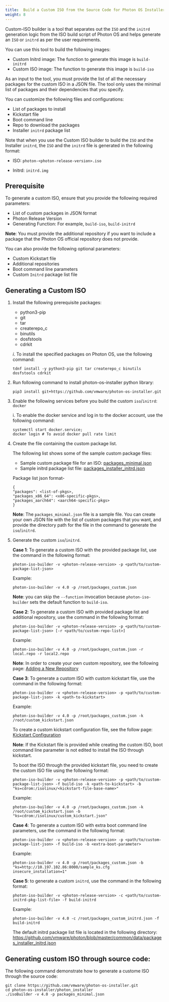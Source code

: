 ```yaml
---
title:  Build a Custom ISO from the Source Code for Photon OS Installer	
weight: 8
---
```


Custom-ISO builder is a tool that separates out the `ISO` and the `initrd` generation logic from the ISO build script of Photon OS and helps generate an `ISO` or `initrd` as per the user requirements.

You can use this tool to build the following images:

- Custom Initrd image: The function to generate this image  is `build-initrd`
- Custom ISO image: The function to generate this image is `build-iso`

As an input to the tool, you must provide the list of all the necessary packages for the custom ISO in a JSON file. The tool only uses the minimal list of packages and their dependencies that you specify.

You can customize the following files and configurations:

- List of packages to install
- Kickstart file
- Boot command line
- Repo to download the packages
- Installer `initrd` package list

Note that when you use the Custom ISO builder to build the `ISO` and the Installer `initrd`, the `ISO` and the `initrd` file is generated in the following format:

- ISO: `photon-<photon-release-version>.iso`

- Initrd: `initrd.img`

## Prerequisite

To generate a custom ISO, ensure that you provide the following required parameters:

- List of custom packages in JSON format
- Photon Release Version
- Generating Function: For example, `build-iso`, `build-initrd`

**Note**: You must provide the additional repository if you want to include a package that the Photon OS official repository does not provide.

You can also provide the following optional parameters:

- Custom Kickstart file
- Additional repositories
- Boot command line parameters
- Custom `Initrd` package list file


## Generating a Custom ISO

1. Install the following prerequisite packages:

	- python3-pip
	- git
	- tar
	- createrepo_c
	- binutils
	- dosfstools
	- cdrkit

	*i*. To install the specified packages on Photon OS, use the following command: 
	```
	tdnf install -y python3-pip git tar createrepo_c binutils dosfstools cdrkit
	``` 

2. Run following command to install photon-os-installer python library:

	```
	pip3 install git+https://github.com/vmware/photon-os-installer.git
	```   

3. Enable the following services before you build the custom `iso`/`initrd`: `docker`
	
	i. To enable the docker service and log in to the docker account, use the following command:	
	
	```
	systemctl start docker.service;
	docker login # To avoid docker pull rate limit
	```   

4. Create the file containing the custom package list.

	The following list shows some of the sample custom package files:
	- Sample custom package file for an ISO: [packages_minimal.json](https://github.com/vmware/photon/blob/5.0/common/data/packages_minimal.json)
	- Sample initrd package list file: [packages_installer_initrd.json](https://github.com/vmware/photon/blob/master/common/data/packages_installer_initrd.json)

	Package list json format-
	```
	{
    "packages": <list-of-pkgs>,
    "packages_x86_64": <x86-specific-pkgs>,
    "packages_aarch64": <aarch64-specific-pkgs>
	}
	```    	

	**Note**: The `packages_minimal.json` file is a sample file. You can create your own JSON file with the list of custom packages that you want, and provide the directory path for the file in the command to generate the `iso`/`initrd`.

5. Generate the custom `iso`/`initrd`.

	**Case 1**: To generate a custom ISO with the provided package list, use the command in the following format:


	```
	photon-iso-builder -v <photon-release-version> -p <path/to/custom-package-list-json>
 	```  
	Example:
	```
	photon-iso-builder -v 4.0 -p /root/packages_custom.json
	```   
	**Note**: you can skip the `--function` invocation because `photon-iso-builder` sets the default function to `build-iso`.

	**Case 2**: To generate a custom ISO with provided package list and additional repository, use the  command in the following format:

	```
	photon-iso-builder -v <photon-release-version> -p <path/to/custom-package-list-json> [-r <path/to/custom-repo-list>]
	```   
	Example:
	```
	photon-iso-builder -v 4.0 -p /root/packages_custom.json -r local.repo -r local2.repo
	```   

	**Note**: In order to create your own custom repository, see the following page: [Adding a New Repository](https://vmware.github.io/photon/docs/administration-guide/managing-packages-with-tdnf/adding-a-new-repository/)


	**Case 3**: To generate a custom ISO with custom kickstart file, use the command in the following format:
	
	```
	photon-iso-builder -v <photon-release-version> -p <path/to/custom-package-list-json> -k <path-to-kickstart>
	```   

	Example:
	```
	photon-iso-builder -v 4.0 -p /root/packages_custom.json -k /root/custom_kickstart.json
	```   

	To create a custom kickstart configuration file, see the follow page: [Kickstart Configuration](https://github.com/vmware/photon-os-installer/blob/master/docs/ks_config.md)  

	**Note**: If the Kickstart file is provided while creating the custom ISO, boot command line parameter is not edited to install the ISO through kickstart.
	
	To boot the ISO through the provided kickstart file, you need to create the custom ISO file using the following format:

	```
	photon-iso-builder -v <photon-release-version> -p <path/to/custom-package-list-json> -f build-iso -k <path-to-kickstart> -b "ks=cdrom:/isolinux/<kickstart-file-base-name>"
	```   
	Example:
	```
	photon-iso-builder -v 4.0 -p /root/packages_custom.json -k /root/custom_kickstart.json -b "ks=cdrom:/isolinux/custom_kickstart.json"
	```

	**Case 4**: To generate a custom ISO with extra boot command line parameters, use the command in the following format:


	```
	photon-iso-builder -v <photon-release-version> -p <path/to/custom-package-list-json> -f build-iso -b <extra-boot-parameter>
	```   

	Example:
	```
	photon-iso-builder -v 4.0 -p /root/packages_custom.json -b "ks=http://10.197.102.86:8000/sample_ks.cfg insecure_installation=1"
	```    

	**Case 5**: to generate a custom `initrd`, use the command in the following format:

	```
	photon-iso-builder -v <photon-release-version> -c <path/to/custom-initrd-pkg-list-file> -f build-initrd
	```   
	Example:
	```
	photon-iso-builder -v 4.0 -c /root/packages_custom_initrd.json -f build-initrd
	```

	The default initrd package list file is located in the following directory: https://github.com/vmware/photon/blob/master/common/data/packages_installer_initrd.json


## Generating custom ISO through source code:

The following command demonstrate how to generate a custome ISO through the source code:

```
git clone https://github.com/vmware/photon-os-installer.git
cd photon-os-installer/photon_installer
./isoBuilder -v 4.0 -p packages_minimal.json
```

	
	
	




